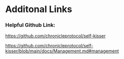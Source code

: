 # Additonal Links

### Helpful Github Link: 

https://github.com/chronicleprotocol/self-kisser

https://github.com/chronicleprotocol/self-kisser/blob/main/docs/Management.md#management

